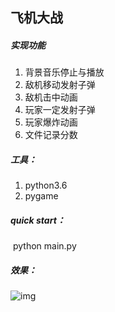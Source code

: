 

## 飞机大战

##### 实现功能

1. 背景音乐停止与播放
2. 敌机移动发射子弹
3. 敌机击中动画
4. 玩家一定发射子弹
5. 玩家爆炸动画
6. 文件记录分数



##### 工具：

1. python3.6
2. pygame



##### quick start：

​	python main.py



##### 效果：

![img](file:///C:\Users\ADMINI~1\AppData\Local\Temp\msohtmlclip1\01\clip_image002.jpg)



